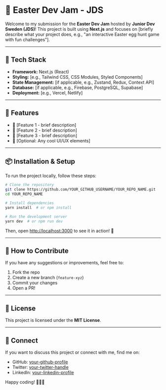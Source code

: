 # 🐣 Easter Dev Jam - JDS

Welcome to my submission for the **Easter Dev Jam** hosted by **Junior Dev Sweden (JDS)**! This project is built using **Next.js** and focuses on [briefly describe what your project does, e.g., "an interactive Easter egg hunt game with fun challenges"].

---

## 🚀 Tech Stack

- **Framework:** Next.js (React)
- **Styling:** [e.g., Tailwind CSS, CSS Modules, Styled Components]
- **State Management:** [if applicable, e.g., Zustand, Redux, Context API]
- **Database:** [if applicable, e.g., Firebase, PostgreSQL, Supabase]
- **Deployment:** [e.g., Vercel, Netlify]

---

## 🎯 Features

- 🐰 [Feature 1 - brief description]
- 🌼 [Feature 2 - brief description]
- 🥚 [Feature 3 - brief description]
- 🎨 [Optional: Any cool UI/UX elements]

---

## 📦 Installation & Setup

To run the project locally, follow these steps:

```bash
# Clone the repository
git clone https://github.com/YOUR_GITHUB_USERNAME/YOUR_REPO_NAME.git
cd YOUR_REPO_NAME

# Install dependencies
yarn install  # or npm install

# Run the development server
yarn dev  # or npm run dev
```

Then, open [http://localhost:3000](http://localhost:3000) to see it in action! 🚀

---

## 🎉 How to Contribute

If you have any suggestions or improvements, feel free to:
1. Fork the repo
2. Create a new branch (`feature-xyz`)
3. Commit your changes
4. Open a PR!

---

## 📜 License

This project is licensed under the **MIT License**.

---

## 🔗 Connect

If you want to discuss this project or connect with me, find me on:
- GitHub: [your-github-profile](https://github.com/YOUR_GITHUB_USERNAME)
- Twitter: [your-twitter-handle](https://twitter.com/YOUR_HANDLE)
- LinkedIn: [your-linkedin-profile](https://www.linkedin.com/in/YOUR_NAME)

Happy coding! 🐣🎨🚀

